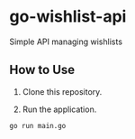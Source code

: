 # go-wishlist-api

Simple API managing wishlists

## How to Use

1. Clone this repository.

2. Run the application.

```sh
go run main.go
```
